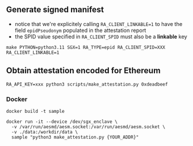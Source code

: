 ## Generate signed manifest

- notice that we're explicitely calling `RA_CLIENT_LINKABLE=1` to have the field `epidPseudonym` populated in the attestation report
- the SPID value specified in `RA_CLIENT_SPID` must also be a **linkable** key

```
make PYTHON=python3.11 SGX=1 RA_TYPE=epid RA_CLIENT_SPID=XXX RA_CLIENT_LINKABLE=1
```

## Obtain attestation encoded for Ethereum

```
RA_API_KEY=xxx python3 scripts/make_attestation.py 0xdeadbeef
```

### Docker

```shell
docker build -t sample
```

```shell
docker run -it --device /dev/sgx_enclave \
  -v /var/run/aesmd/aesm.socket:/var/run/aesmd/aesm.socket \
  -v ./data:/workdir/data \
  sample "python3 make_attestation.py {YOUR_ADDR}"
```